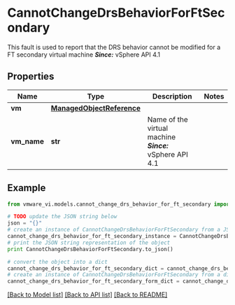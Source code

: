 # CannotChangeDrsBehaviorForFtSecondary

This fault is used to report that the DRS behavior cannot be modified for a FT secondary virtual machine  ***Since:*** vSphere API 4.1 

## Properties
Name | Type | Description | Notes
------------ | ------------- | ------------- | -------------
**vm** | [**ManagedObjectReference**](ManagedObjectReference.md) |  | 
**vm_name** | **str** | Name of the virtual machine  ***Since:*** vSphere API 4.1  | 

## Example

```python
from vmware_vi.models.cannot_change_drs_behavior_for_ft_secondary import CannotChangeDrsBehaviorForFtSecondary

# TODO update the JSON string below
json = "{}"
# create an instance of CannotChangeDrsBehaviorForFtSecondary from a JSON string
cannot_change_drs_behavior_for_ft_secondary_instance = CannotChangeDrsBehaviorForFtSecondary.from_json(json)
# print the JSON string representation of the object
print CannotChangeDrsBehaviorForFtSecondary.to_json()

# convert the object into a dict
cannot_change_drs_behavior_for_ft_secondary_dict = cannot_change_drs_behavior_for_ft_secondary_instance.to_dict()
# create an instance of CannotChangeDrsBehaviorForFtSecondary from a dict
cannot_change_drs_behavior_for_ft_secondary_form_dict = cannot_change_drs_behavior_for_ft_secondary.from_dict(cannot_change_drs_behavior_for_ft_secondary_dict)
```
[[Back to Model list]](../README.md#documentation-for-models) [[Back to API list]](../README.md#documentation-for-api-endpoints) [[Back to README]](../README.md)


